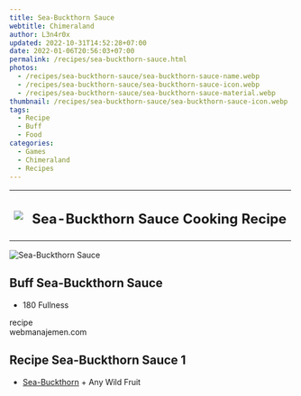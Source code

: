 ```yaml
---
title: Sea-Buckthorn Sauce
webtitle: Chimeraland
author: L3n4r0x
updated: 2022-10-31T14:52:28+07:00
date: 2022-01-06T20:56:03+07:00
permalink: /recipes/sea-buckthorn-sauce.html
photos:
  - /recipes/sea-buckthorn-sauce/sea-buckthorn-sauce-name.webp
  - /recipes/sea-buckthorn-sauce/sea-buckthorn-sauce-icon.webp
  - /recipes/sea-buckthorn-sauce/sea-buckthorn-sauce-material.webp
thumbnail: /recipes/sea-buckthorn-sauce/sea-buckthorn-sauce-icon.webp
tags:
  - Recipe
  - Buff
  - Food
categories:
  - Games
  - Chimeraland
  - Recipes
---
```


<section id="bootstrap-wrapper"><link rel="stylesheet" href="https://cdn.statically.io/gh/dimaslanjaka/Web-Manajemen/40ac3225/css/bootstrap-4.5-wrapper.css"/><div class="row mb-2"><div class="col-md-12 mb-2"><table class="table" id="post-info"><tbody><tr><td><img class="d-inline-block me-2" src="/chimeraland/recipes/sea-buckthorn-sauce/sea-buckthorn-sauce-icon.webp" width="auto" height="auto"/></td><td><h1 class="fs-5">Sea-Buckthorn Sauce Cooking Recipe</h1></td></tr></tbody></table></div></div><div class="card mb-2"><div class="row g-0"><div class="col-sm-4 position-relative mb-2"><img src="/chimeraland/recipes/sea-buckthorn-sauce/sea-buckthorn-sauce-material.webp" class="card-img fit-cover w-100 h-100" alt="Sea-Buckthorn Sauce" data-fancybox="true"/></div><div class="col-sm-8 mb-2"><div class="card-body"><h2 class="card-title fs-5">Buff Sea-Buckthorn Sauce</h2><div class="card-text"><ul><li>180 Fullness</li></ul></div><span class="badge rounded-pill bg-dark">recipe</span></div><div class="card-footer text-end text-muted">webmanajemen.com</div></div></div></div><div class="row mb-2"><div class="col-12 col-lg-6 recipe-item mb-2"><div class="card"><div class="card-body"><h2 class="card-title fs-5">Recipe Sea-Buckthorn Sauce 1</h2><div class="card-text"><ul><li><a class="text-decoration-none" href="/chimeraland/materials/sea-buckthorn.html">Sea-Buckthorn</a><span> + </span>Any Wild Fruit</li></ul></div></div></div></div></div></section>
